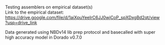 Testing assemblers on empirical dataset(s)  
Link to the empirical dataset: https://drive.google.com/file/d/1aiXpuYeeIrC6JJ0wjCoP_spXDxgBd2qt/view?usp=drive_link  
  
Data generated using NBDv14 lib prep protocol and basecalled with super high accuracy model in Dorado v0.7.0  

